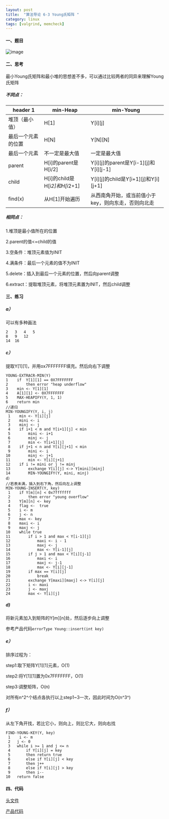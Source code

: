 ```yaml
---
layout: post
title:  "算法导论 6-3 Young氏矩阵 "
category: linux
tags: [valgrind, memcheck]
---
```


#### 一、题目

![image](http://img.my.csdn.net/uploads/201209/13/1347537936_2367.gif)

#### 二、思考

最小Young氏矩阵和最小堆的思想差不多，可以通过比较两者的同异来理解Young氏矩阵

<!-- more -->

##### 不同点：

header 1            | min-Heap                  | min-Young
---                 |---                        | ---
堆顶（最小值）      | H[1]                      | Y[i][j]
最后一个元素的位置  | H[N]                      | Y[N][N]
最后一个元素        | 不一定是最大值            | 一定是最大值
parent              | H[i]的parent是H[i/2]      | Y[i][j]的parent是Y[i-1][j]和Y[i][j-1]
child	            | H[i]的child是H[i*2]和H[i*2+1] | Y[i][j]的child是Y[i+1][j]和Y[i][j+1]
find(x)	            | 从H[1]开始遍历 | 从西南角开始，或当前值小于key，则向东走，否则向北走
 	 	 

##### 相同点：

1.堆顶是最小值所在的位置

2.parent的值<=child的值

3.空条件：堆顶元素值为INIT

4.满条件：最后一个元素的值不为INIT

5.delete：插入到最后一个元素的位置，然后向parent调整

6.extract：提取堆顶元素，将堆顶元素置为INIT，然后child调整

#### 三、练习

##### a）

可以有多种画法

```
2   3   4   5  
8   9   12    
14  16    
```

##### c）  

提取Y[1][1]，并用ox7FFFFFFF填充。然后向右下调整  

```
YOUNG-EXTRACR-MIN(Y)  
1    if  Y[1][1] == 0X7FFFFFFF  
2        then error "heap underflow"  
3    min <- Y[1][1]  
4    A[1][1] <- 0X7FFFFFFF  
5    MAX-HEAPIFY(Y, 1, 1)  
6    return min  
//递归  
MIN-YOUNGIFY(Y, i, j)  
 1    min <- Y[i][j]  
 2    mini <- i  
 3    minj <- j  
 4    if i+1 < m and Y[i+1][j] < min  
 5        mini <- i+1  
 6        minj <- j  
 7        min <- Y[i+1][j]  
 8    if j+1 < n and Y[i][j+1] < min  
 9        mini <- i  
10        minj <- j+1  
11        min <- Y[i][j+1]  
12    if i != mini or j != minj  
13        exchange Y[i][j] <-> Y[mini][minj]  
14        MIN-YOUNGIFY(Y, mini, minj)  
d）  
//若表未满，插入到右下角，然后向左上调整  
MIN-YOUNG-INSERT(Y, key)  
 1    if Y[m][n] < 0x7fffffff  
 2        then error "young overflow"  
 3    Y[m][n] <- key  
 4    flag <-  true  
 5    i <- m  
 6    j <- n  
 7    max <- key  
 8    maxi <- i  
 9    maxj <- j  
10    while true  
11        if i > 1 and max < Y[i-1][j]  
12            maxi <- i - 1  
13            maxj <- j  
14            max <- Y[i-1][j]  
15        if j > 1 and max < Y[i][j-1]  
16            maxi <- i  
17            maxj <- j-1  
18            max <- Y[i][j-1]  
19        if max == Y[i][j]  
20            break  
21        exchange Y[maxi][maxj] <-> Y[i][j]  
22        i <- maxi  
23        j <- maxj  
24        max <- Y[i][j]  
```

##### d)

将新元素加入到矩阵的Y[m][n]处，然后逐步向上调整

参考产品代码`errorType Young::insert(int key)`

##### e）

排序过程为：  
    
step1:取下矩阵Y[1][1]元素，O(1)  

step2:将Y[1][1]置为0x7FFFFFFF，O(1)  

step3:调整矩阵，O(n)  

对所有n^2^个结点各执行以上step1~3一次，因此时间为O(n^3^)  

##### f）  
    
从左下角开找，若比它小，则向上，则比它大，则向右找  

```
FIND-YOUNG-KEY(Y, key)  
 1    i <- m  
 2   j <- 0  
 3   while i >= 1 and j <= n  
 4       if Y[i][j] = key  
 5       then return true  
 6       else if Y[i][j] < key  
 7       then j++  
 8       else if Y[i][j] > key  
 9       then i--  
10   return false  
```

#### 四、代码

[头文件](https://github.com/windmissing/exerciseForAlgorithmSecond/blob/master/include/chapter6/Young.h)

[产品代码](https://github.com/windmissing/exerciseForAlgorithmSecond/blob/master/src/chapter6/Young.cpp)
